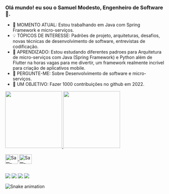 ### Olá mundo! eu sou o Samuel Modesto, Engenheiro de Software 👋.

- 🚩 MOMENTO ATUAL: Estou trabalhando em Java com Spring Framework e micro-serviços.
- 💡 TÓPICOS DE INTERESSE:  Padrões de projeto, arquiteturas, desafios, novas técnicas de desenvolvimento de software, entrevistas de codificação.
- 🌱 APRENDIZADO: Estou estudando diferentes padroes para Arquitetura de micro-serviços com Java (Spring Framework) e Python  além  de Flutter na horas vagas para me divertir, um framework realmente incrível para criação de aplicativos mobile.
- 💬 PERGUNTE-ME: Sobre Desenvolvimento de software e micro-serviços.
- 🎯 UM OBJETIVO: Fazer 1000 contribuições no github em 2022.

<div>
  <a href="https://github.com/SamuelModesto">
  <img height="180em" src="https://github-readme-stats.vercel.app/api?username=samuelmodesto&show_icons=true&theme=cobalt&include_all_commits=true&count_private=true"/>
  <img height="180em" src="https://github-readme-stats.vercel.app/api/top-langs/?username=samuelmodesto&layout=compact&langs_count=7&theme=cobalt"/>
</div>
  
<div style="display: inline_block"><br>
  <img align="center" alt="Sam-Java" height="30" width="40" src="https://cdn.jsdelivr.net/gh/devicons/devicon/icons/java/java-original.svg">
  <img align="center" alt="Sam-Spring" height="30" width="40" src="https://cdn.jsdelivr.net/gh/devicons/devicon/icons/spring/spring-original.svg">
</div>

##
  
  <div> 
  <a href="https://www.instagram.com/samuka_modesto/" target="_blank"><img src="https://img.shields.io/badge/-Instagram-%23E4405F?style=for-the-badge&logo=instagram&logoColor=white" target="_blank"></a>
 <a href="https://discord.gg/SamuelModesto#4742" target="_blank"><img src="https://img.shields.io/badge/Discord-7289DA?style=for-the-badge&logo=discord&logoColor=white" target="_blank"></a> 
  <a href = "mailto:samuelmodestoes@gmail.com"><img src="https://img.shields.io/badge/-Gmail-%23333?style=for-the-badge&logo=gmail&logoColor=white" target="_blank"></a>
  <a href="https://www.linkedin.com/in/samuelmodesto/" target="_blank"><img src="https://img.shields.io/badge/-LinkedIn-%230077B5?style=for-the-badge&logo=linkedin&logoColor=white" target="_blank"></a> 
 
  ![Snake animation](https://github.com/SamuelModesto/SamuelModesto/blob/output/github-contribution-grid-snake.svg)
 
</div>
